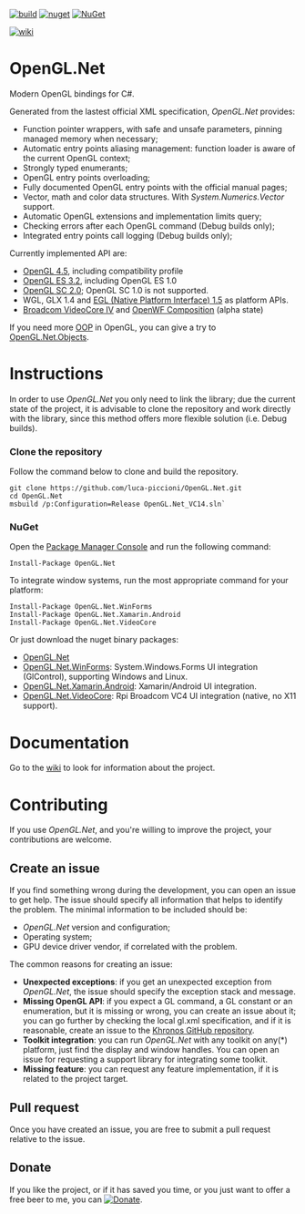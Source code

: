 [![build](https://ci.appveyor.com/api/projects/status/0xf5kf47uj3q586j?svg=true)](https://ci.appveyor.com/project/luca-piccioni/opengl-net)
[![nuget](https://img.shields.io/nuget/v/OpenGL.Net.svg?colorB=22CC22)](https://www.nuget.org/packages/OpenGL.Net/)
[![NuGet](https://img.shields.io/nuget/dt/OpenGL.Net.svg?colorB=22CC22&label=nuget%20downloads)](https://www.nuget.org/packages/OpenGL.Net/)

[![wiki](https://img.shields.io/badge/browse-the%20wiki-brown.svg)](https://github.com/luca-piccioni/OpenGL.Net/wiki)

# OpenGL.Net
Modern OpenGL bindings for C#.

Generated from the lastest official XML specification, _OpenGL.Net_ provides:
- Function pointer wrappers, with safe and unsafe parameters, pinning managed memory when necessary;
- Automatic entry points aliasing management: function loader is aware of the current OpenGL context;
- Strongly typed enumerants;
- OpenGL entry points overloading;
- Fully documented OpenGL entry points with the official manual pages;
- Vector, math and color data structures. With _System.Numerics.Vector_ support.
- Automatic OpenGL extensions and implementation limits query;
- Checking errors after each OpenGL command (Debug builds only);
- Integrated entry points call logging (Debug builds only);

Currently implemented API are:
- [OpenGL 4.5](https://www.opengl.org/registry/), including compatibility profile
- [OpenGL ES 3.2](https://www.khronos.org/registry/gles/), including OpenGL ES 1.0
- [OpenGL SC 2.0](https://www.khronos.org/openglsc/); OpenGL SC 1.0 is not supported.
- WGL, GLX 1.4 and [EGL (Native Platform Interface) 1.5](https://www.khronos.org/registry/egl/) as platform APIs.
- [Broadcom VideoCore IV](http://elinux.org/Raspberry_Pi_VideoCore_APIs) and [OpenWF Composition](https://www.khronos.org/openwf/) (alpha state)

If you need more [OOP](https://en.wikipedia.org/wiki/Object-oriented_programming) in OpenGL, you can give a try to [OpenGL.Net.Objects](https://github.com/luca-piccioni/OpenGL.Net.Objects).

# Instructions

In order to use _OpenGL.Net_ you only need to link the library; due the current state of the project, it is advisable to clone the repository and work directly with the library, since this method offers more flexible solution (i.e. Debug builds).

### Clone the repository

Follow the command below to clone and build the repository.

    git clone https://github.com/luca-piccioni/OpenGL.Net.git
    cd OpenGL.Net
    msbuild /p:Configuration=Release OpenGL.Net_VC14.sln`

### NuGet

Open the [Package Manager Console](https://docs.nuget.org/consume/package-manager-console) and run the following command:

    Install-Package OpenGL.Net
    
To integrate window systems, run the most appropriate command for your platform:

    Install-Package OpenGL.Net.WinForms
    Install-Package OpenGL.Net.Xamarin.Android
    Install-Package OpenGL.Net.VideoCore

Or just download the nuget binary packages:

- [OpenGL.Net](https://www.nuget.org/packages/OpenGL.Net/)
- [OpenGL.Net.WinForms](https://www.nuget.org/packages/OpenGL.Net.WinForms/): System.Windows.Forms UI integration (GlControl), supporting Windows and Linux.
- [OpenGL.Net.Xamarin.Android](https://www.nuget.org/packages/OpenGL.Net.Xamarin.Android/): Xamarin/Android UI integration.
- [OpenGL.Net.VideoCore](https://www.nuget.org/packages/OpenGL.Net.VideoCore/): Rpi Broadcom VC4 UI integration (native, no X11 support).

# Documentation

Go to the [wiki](https://github.com/luca-piccioni/OpenGL.Net/wiki) to look for information about the project.

# Contributing

If you use _OpenGL.Net_, and you're willing to improve the project, your contributions are welcome.

## Create an issue

If you find something wrong during the development, you can open an issue to get help. The issue should specify all information that helps to identify the problem. The minimal information to be included should be:

- _OpenGL.Net_ version and configuration;
- Operating system;
- GPU device driver vendor, if correlated with the problem.

The common reasons for creating an issue:

- **Unexpected exceptions**: if you get an unexpected exception from _OpenGL.Net_, the issue should specify the exception stack and message.
- **Missing OpenGL API**: if you expect a GL command, a GL constant or an enumeration, but it is missing or wrong, you can create an issue about it; you can go further by checking the local gl.xml specification, and if it is reasonable, create an issue to the [Khronos GitHub repository](https://github.com/KhronosGroup/OpenGL-API/issues).
- **Toolkit integration**: you can run _OpenGL.Net_ with any toolkit on any(*) platform, just find the display and window handles. You can open an issue for requesting a support library for integrating some toolkit.
- **Missing feature**: you can request any feature implementation, if it is related to the project target.

## Pull request

Once you have created an issue, you are free to submit a pull request relative to the issue.

## Donate

If you like the project, or if it has saved you time, or you just want to offer a free beer to me, you can [![Donate](https://img.shields.io/badge/paypal-me-blue.svg)](http://paypal.me/openglnet).
